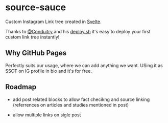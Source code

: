 # source-sauce

Custom Instagram Link tree created in [Svelte](https://svelte.dev).

Thanks to [@Conduitry](https://github.com/Conduitry) and his [deploy.sh](https://github.com/Conduitry/sapper-gh-pages) it's easy to deploy your first custom link tree instantly!

## Why GitHub Pages

Perfectly suits our usage, where we can add anything we want. USing it as SSOT on IG profile in bio and it's for free.

## Roadmap

- add post related blocks to allow fact checikng and source linking (referrences on articles and studies mentioned in post)

- allow multiple links on sigle post
